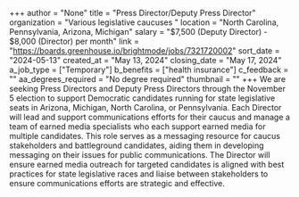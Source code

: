 +++
author = "None"
title = "Press Director/Deputy Press Director"
organization = "Various legislative caucuses "
location = "North Carolina, Pennsylvania, Arizona, Michigan"
salary = "$7,500 (Deputy Director) - $8,000 (Director) per month"
link = "https://boards.greenhouse.io/brightmode/jobs/7321720002"
sort_date = "2024-05-13"
created_at = "May 13, 2024"
closing_date = "May 17, 2024"
a_job_type = ["Temporary"]
b_benefits = ["health insurance"]
c_feedback = ""
aa_degrees_required = "No degree required"
thumbnail = ""
+++
We are seeking Press Directors and Deputy Press Directors through the November 5 election to support Democratic candidates running for state legislative seats in Arizona, Michigan, North Carolina, or Pennsylvania. Each Director will lead and support communications efforts for their caucus and manage a team of earned media specialists who each support earned media for multiple candidates. This role serves as a messaging resource for caucus stakeholders and battleground candidates, aiding them in developing messaging on their issues for public communications. The Director will ensure earned media outreach for targeted candidates is aligned with best practices for state legislative races and liaise between stakeholders to ensure communications efforts are strategic and effective.